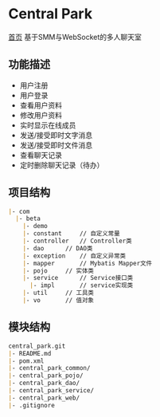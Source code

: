 # Central Park

[首页](http://132.232.213.145:8080) 基于SMM与WebSocket的多人聊天室

## 功能描述
- 用户注册
- 用户登录
- 查看用户资料
- 修改用户资料
- 实时显示在线成员
- 发送/接受即时文字消息
- 发送/接受即时文件消息
- 查看聊天记录
- 定时删除聊天记录（待办）


## 项目结构
```markdown
|- com
  |- beta
    |- demo
    |- constant		// 自定义常量
    |- controller	// Controller类
    |- dao		// DAO类
    |- exception	// 自定义异常类
    |- mapper		// Mybatis Mapper文件
    |- pojo		// 实体类
    |- service		// Service接口类
      |- impl		// service实现类
    |- util		// 工具类
    |- vo		// 值对象
```


## 模块结构
```markdown
central_park.git
|- README.md
|- pom.xml
|- central_park_common/
|- central_park_pojo/
|- central_park_dao/
|- central_park_service/
|- central_park_web/
|- .gitignore
```